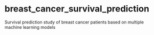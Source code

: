 # breast_cancer_survival_prediction
Survival prediction study of breast cancer patients based on multiple machine learning models
